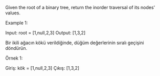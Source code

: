 Given the root of a binary tree, return the inorder traversal of its nodes' values.

 

Example 1:


Input: root = [1,null,2,3]
Output: [1,3,2]

Bir ikili ağacın kökü verildiğinde, düğüm değerlerinin sıralı geçişini döndürün.



Örnek 1:


Giriş: kök = [1,null,2,3]
Çıkış: [1,3,2]
